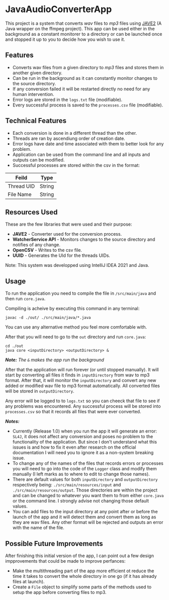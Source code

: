 # JavaAudioConverterApp

This project is a system that converts *wav* files to *mp3* files using [JAVE2](https://github.com/a-schild/jave2) (A Java wrapper on the ffmpeg project). This app can be used either in the background as a constant monitorer to a directory or can be launched once and stopped it up to you to decide how you wish to use it.

## Features

- Converts wav files from a given directory to *mp3* files and stores them in another given directory. 
- Can be run in the background as it can constantly monitor changes to the source directory.
- If any conversion failed it will be restarted directly no need for any human intervention.
- Error logs are stored in the `logs.txt` file (modifiable).
- Every successful process is saved to the `processes.csv` file (modifiable).

## Technical Features

- Each conversion is done in a different thread than the other.
- Threads are ran by ascendiung order of creation date.
- Error logs have date and time associated with them to better look for any problem.
- Application can be used from the command line and all inputs and outputs can be modified.
- Successful processes are stored within the csv in the format:

| Feild | Type |
| ------ | ------ |
| Thread UID | String |
| File Name | String |

## Resources Used

These are the few libraries that were used and their purpose:

- **JAVE2** - Converter used for the conversion process.
- **WatcherService API** - Monitors changes to the source directory and notifies of any change.
- **OpenCSV** - Writes to the csv file.
- **UUID** - Generates the UId for the threads UIDs.

Note: This system was developped using IntelliJ IDEA 2021 and Java.

## Usage

To run the application you need to compile the file in `/src/main/java` and then run `core.java`.

Compiling is acheive by executing this command in any terminal:
```
javac -d ./out/ ./src/main/java/*.java
```

You can use any alternative method you feel more comfortable with.

After that you will need to go to the `out` directory and run `core.java`:
```
cd ./out
java core <inputDirectory> <outputDirectory> &
```
_**Note:** The `&` makes the app run the background_

After that the application will run forever (or until stopped manually). It will start by converting all files it finds in `inputDirectory` from wav to mp3 format. After that, it will monitor the `inputDirectory` and convert any new added or modified wav file to mp3 format automatically. All converted files will be stored in `outputDirectory`.

Any error will be logged to to `logs.txt` so you can cheeck that file to see if any problems was encountered.
Any successful process will be stored into `processes.csv` so that it records all files that were ever converted.

***Notes:***
- Currently (Release 1.0) when you run the app it will generate an error: `SL4J`, it does not affect any conversion and poses no problem to the functionality of the application. But since I don't understand what this issues is and how to fix it even after research on the official documentation I will need you to ignore it as a non-system breaking issue.
- To change any of the names of the files that records errors or processes you will need to go into the code of the `Logger` class and modify them manually (I left marks as to where to edit to change those names).
- There are default values for both `inputDirectory` and `outputDirectory` respectively being: `./src/main/resources/input` and `./src/main/resources/output`. Those directories are within the project and can be changed to whatever you want them to from either `core.java` or the command line. I strongly advise not changing those default values.
- You can add files to the input directory at any point after or before the launch of the app and it will detect them and convert them as long as they are wav files. Any other format will be rejected and outputs an error with the name of the file.

## Possible Future Improvements

After finishing this initial version of the app, I can point out a few design impprovements that could be made to improve perfances:

- Make the multithreading part of the app more efficient ot reduce the time it takes to convert the whole directory in one go (if it has already files at launch).
- Create a `File` object to simplify some parts of the methods used to setup the app before converting files to mp3.
